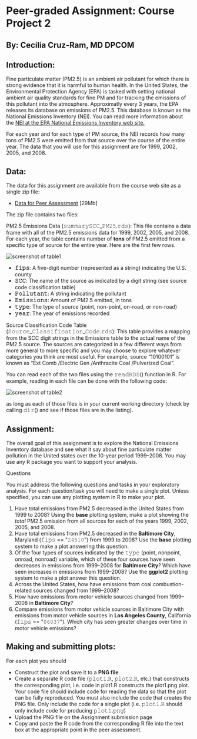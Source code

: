 # Peer-graded Assignment: Course Project 2

## By: Cecilia Cruz-Ram, MD DPCOM

## Introduction:


Fine particulate matter (PM2.5) is an ambient air pollutant for which there is strong evidence 
that it is harmful to human health. In the United States, the Environmental Protection Agency (EPA) 
is tasked with setting national ambient air quality standards for fine PM and for tracking the emissions 
of this pollutant into the atmosphere. Approximatly every 3 years, the EPA releases its database on 
emissions of PM2.5. This database is known as the National Emissions Inventory (NEI). You can read more 
information about the <a href="http://www.epa.gov/ttn/chief/eiinformation.html">NEI at the EPA National 
Emissions Inventory web site.</a>


For each year and for each type of PM source, the NEI records how many tons of PM2.5 were emitted from 
that source over the course of the entire year. The data that you will use for this assignment are for 
1999, 2002, 2005, and 2008.


## Data:


The data for this assignment are available from the course web site as a single zip file:

* <a href="https://d396qusza40orc.cloudfront.net/exdata%2Fdata%2FNEI_data.zip">Data for Peer Assessment</a> [29Mb]

The zip file contains two files:

PM2.5 Emissions Data (𝚜𝚞𝚖𝚖𝚊𝚛𝚢𝚂𝙲𝙲_𝙿𝙼𝟸𝟻.𝚛𝚍𝚜): This file contains a data frame with all of the PM2.5 emissions data 
for 1999, 2002, 2005, and 2008. For each year, the table contains number of <b>tons</b> of PM2.5 emitted from a 
specific type of source for the entire year. Here are the first few rows.

![screenshot of table1](table1)

* <b>𝚏𝚒𝚙𝚜</b>: A five-digit number (represented as a string) indicating the U.S. county
* <b>𝚂𝙲𝙲</b>: The name of the source as indicated by a digit string (see source code classification table)
* <b>𝙿𝚘𝚕𝚕𝚞𝚝𝚊𝚗𝚝</b>: A string indicating the pollutant
* <b>𝙴𝚖𝚒𝚜𝚜𝚒𝚘𝚗𝚜</b>: Amount of PM2.5 emitted, in tons
* <b>𝚝𝚢𝚙𝚎</b>: The type of source (point, non-point, on-road, or non-road)
* <b>𝚢𝚎𝚊𝚛</b>: The year of emissions recorded

Source Classification Code Table (𝚂𝚘𝚞𝚛𝚌𝚎_𝙲𝚕𝚊𝚜𝚜𝚒𝚏𝚒𝚌𝚊𝚝𝚒𝚘𝚗_𝙲𝚘𝚍𝚎.𝚛𝚍𝚜): This table provides a mapping from the SCC 
digit strings in the Emissions table to the actual name of the PM2.5 source. The sources are categorized 
in a few different ways from more general to more specific and you may choose to explore whatever categories 
you think are most useful. For example, source “10100101” is known as “Ext Comb /Electric Gen /Anthracite Coal 
/Pulverized Coal”.

You can read each of the two files using the 𝚛𝚎𝚊𝚍𝚁𝙳𝚂() function in R. For example, reading in each file can be
done with the following code:

![screenshot of table2](table2)



as long as each of those files is in your current working directory (check by calling 𝚍𝚒𝚛() and see if those 
files are in the listing).


## Assignment:


The overall goal of this assignment is to explore the National Emissions Inventory database and see what it 
say about fine particulate matter pollution in the United states over the 10-year period 1999–2008. 
You may use any R package you want to support your analysis.

Questions

You must address the following questions and tasks in your exploratory analysis. For each question/task 
you will need to make a single plot. Unless specified, you can use any plotting system in R to make your plot.

1. Have total emissions from PM2.5 decreased in the United States from 1999 to 2008? Using the <b>base</b> plotting 
system, make a plot showing the *total* PM2.5 emission from all sources for each of the years 1999, 2002, 2005, and 2008.
2. Have total emissions from PM2.5 decreased in the <b>Baltimore City</b>, Maryland (𝚏𝚒𝚙𝚜 == "𝟸𝟺𝟻𝟷𝟶") from 1999 to 2008? 
Use the <b>base</b> plotting system to make a plot answering this question.
3. Of the four types of sources indicated by the 𝚝𝚢𝚙𝚎 (point, nonpoint, onroad, nonroad) variable, which of these
four sources have seen decreases in emissions from 1999–2008 for <b>Baltimore City</b>? Which have seen increases in 
emissions from 1999–2008? Use the <b>ggplot2</b> plotting system to make a plot answer this question.
4. Across the United States, how have emissions from coal combustion-related sources changed from 1999–2008?
5. How have emissions from motor vehicle sources changed from 1999–2008 in <b>Baltimore City</b>?
6. Compare emissions from motor vehicle sources in Baltimore City with emissions from motor vehicle sources 
in <b>Los Angeles County</b>, California (𝚏𝚒𝚙𝚜 == "𝟶𝟼𝟶𝟹𝟽"). Which city has seen greater changes over time in motor 
vehicle emissions?


## Making and submitting plots:


For each plot you should

* Construct the plot and save it to a <b>PNG file</b>.
* Create a separate R code file (𝚙𝚕𝚘𝚝𝟷.𝚁, 𝚙𝚕𝚘𝚝𝟸.𝚁, etc.) that constructs the corresponding plot, i.e. 
code in plot1.R constructs the plot1.png plot. Your code file should include code for reading the data 
so that the plot can be fully reproduced. You must also include the code that creates the PNG file. Only 
include the code for a single plot (i.e. 𝚙𝚕𝚘𝚝𝟷.𝚁 should only include code for producing 𝚙𝚕𝚘𝚝𝟷.𝚙𝚗𝚐)
* Upload the PNG file on the Assignment submission page
* Copy and paste the R code from the corresponding R file into the text box at the appropriate point in the peer assessment.
